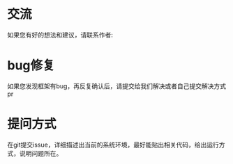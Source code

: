 # 交流

如果您有好的想法和建议，请联系作者: 

# bug修复

如果您发现框架有bug，再反复确认后，请提交给我们解决或者自己提交解决方式pr

# 提问方式

在git提交issue，详细描述出当前的系统环境，最好能贴出相关代码，给出运行方式，说明问题所在。
